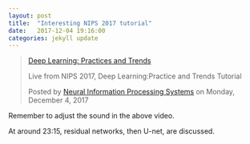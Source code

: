 ```yaml
---
layout: post
title:  "Interesting NIPS 2017 tutorial"
date:   2017-12-04 19:16:00
categories: jekyll update
---
```



<div id="fb-root"></div>
<script>(function(d, s, id) {
  var js, fjs = d.getElementsByTagName(s)[0];
  if (d.getElementById(id)) return;
  js = d.createElement(s); js.id = id;
  js.src = 'https://connect.facebook.net/en_US/sdk.js#xfbml=1&version=v2.11';
  fjs.parentNode.insertBefore(js, fjs);
}(document, 'script', 'facebook-jssdk'));</script>

<div class="fb-video" 
data-href="https://www.facebook.com/nipsfoundation/videos/vb.375737692517476/1552060484885185/?type=2&amp;theater" 
data-width="500" data-show-text="false"><blockquote 
cite="https://www.facebook.com/nipsfoundation/videos/1552060484885185/" 
class="fb-xfbml-parse-ignore"><a 
href="https://www.facebook.com/nipsfoundation/videos/1552060484885185/">Deep 
Learning: Practices and Trends</a><p>Live from NIPS 2017, Deep 
Learning:Practice and Trends Tutorial</p>Posted by <a 
href="https://www.facebook.com/nipsfoundation/">Neural Information 
Processing Systems</a> on Monday, December 4, 2017</blockquote></div>

Remember to adjust the sound in the above video.

At around 23:15, residual networks, then U-net, are discussed.
